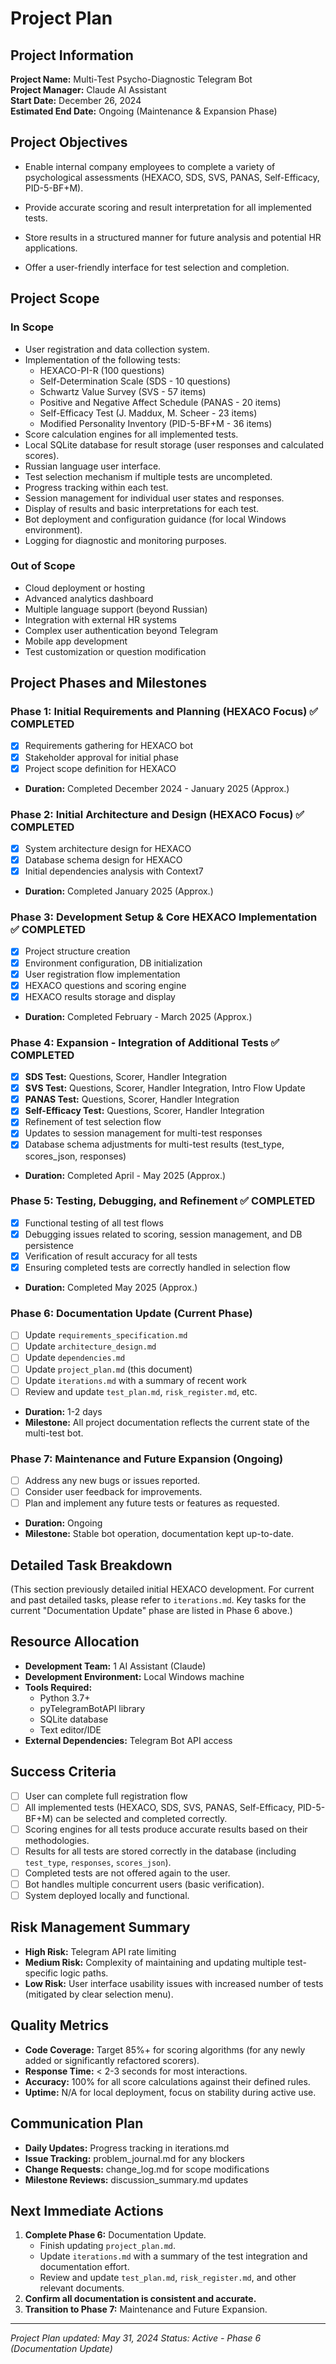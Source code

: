 # Project Plan

## Project Information
**Project Name:** Multi-Test Psycho-Diagnostic Telegram Bot  
**Project Manager:** Claude AI Assistant  
**Start Date:** December 26, 2024  
**Estimated End Date:** Ongoing (Maintenance & Expansion Phase)

## Project Objectives
- Enable internal company employees to complete a variety of psychological assessments (HEXACO, SDS, SVS, PANAS, Self-Efficacy, PID-5-BF+M).

- Provide accurate scoring and result interpretation for all implemented tests.
- Store results in a structured manner for future analysis and potential HR applications.
- Offer a user-friendly interface for test selection and completion.

## Project Scope

### In Scope
- User registration and data collection system.
- Implementation of the following tests:
    - HEXACO-PI-R (100 questions)
    - Self-Determination Scale (SDS - 10 questions)
    - Schwartz Value Survey (SVS - 57 items)
    - Positive and Negative Affect Schedule (PANAS - 20 items)
    - Self-Efficacy Test (J. Maddux, M. Scheer - 23 items)
    - Modified Personality Inventory (PID-5-BF+M - 36 items)
- Score calculation engines for all implemented tests.
- Local SQLite database for result storage (user responses and calculated scores).
- Russian language user interface.
- Test selection mechanism if multiple tests are uncompleted.
- Progress tracking within each test.
- Session management for individual user states and responses.
- Display of results and basic interpretations for each test.
- Bot deployment and configuration guidance (for local Windows environment).
- Logging for diagnostic and monitoring purposes.

### Out of Scope
- Cloud deployment or hosting
- Advanced analytics dashboard
- Multiple language support (beyond Russian)
- Integration with external HR systems
- Complex user authentication beyond Telegram
- Mobile app development
- Test customization or question modification

## Project Phases and Milestones

### Phase 1: Initial Requirements and Planning (HEXACO Focus) ✅ COMPLETED
- [x] Requirements gathering for HEXACO bot
- [x] Stakeholder approval for initial phase
- [x] Project scope definition for HEXACO
- **Duration:** Completed December 2024 - January 2025 (Approx.)

### Phase 2: Initial Architecture and Design (HEXACO Focus) ✅ COMPLETED
- [x] System architecture design for HEXACO
- [x] Database schema design for HEXACO
- [x] Initial dependencies analysis with Context7
- **Duration:** Completed January 2025 (Approx.)

### Phase 3: Development Setup & Core HEXACO Implementation ✅ COMPLETED
- [x] Project structure creation
- [x] Environment configuration, DB initialization
- [x] User registration flow implementation
- [x] HEXACO questions and scoring engine
- [x] HEXACO results storage and display
- **Duration:** Completed February - March 2025 (Approx.)

### Phase 4: Expansion - Integration of Additional Tests ✅ COMPLETED
- [x] **SDS Test:** Questions, Scorer, Handler Integration
- [x] **SVS Test:** Questions, Scorer, Handler Integration, Intro Flow Update
- [x] **PANAS Test:** Questions, Scorer, Handler Integration
- [x] **Self-Efficacy Test:** Questions, Scorer, Handler Integration
- [x] Refinement of test selection flow
- [x] Updates to session management for multi-test responses
- [x] Database schema adjustments for multi-test results (test_type, scores_json, responses)
- **Duration:** Completed April - May 2025 (Approx.)

### Phase 5: Testing, Debugging, and Refinement ✅ COMPLETED
- [x] Functional testing of all test flows
- [x] Debugging issues related to scoring, session management, and DB persistence
- [x] Verification of result accuracy for all tests
- [x] Ensuring completed tests are correctly handled in selection flow
- **Duration:** Completed May 2025 (Approx.)

### Phase 6: Documentation Update (Current Phase)
- [ ] Update `requirements_specification.md`
- [ ] Update `architecture_design.md`
- [ ] Update `dependencies.md`
- [ ] Update `project_plan.md` (this document)
- [ ] Update `iterations.md` with a summary of recent work
- [ ] Review and update `test_plan.md`, `risk_register.md`, etc.
- **Duration:** 1-2 days
- **Milestone:** All project documentation reflects the current state of the multi-test bot.

### Phase 7: Maintenance and Future Expansion (Ongoing)
- [ ] Address any new bugs or issues reported.
- [ ] Consider user feedback for improvements.
- [ ] Plan and implement any future tests or features as requested.
- **Duration:** Ongoing
- **Milestone:** Stable bot operation, documentation kept up-to-date.

## Detailed Task Breakdown
(This section previously detailed initial HEXACO development. For current and past detailed tasks, please refer to `iterations.md`. Key tasks for the current "Documentation Update" phase are listed in Phase 6 above.)

## Resource Allocation
- **Development Team:** 1 AI Assistant (Claude)
- **Development Environment:** Local Windows machine
- **Tools Required:** 
  - Python 3.7+
  - pyTelegramBotAPI library
  - SQLite database
  - Text editor/IDE
- **External Dependencies:** Telegram Bot API access

## Success Criteria
- [ ] User can complete full registration flow
- [ ] All implemented tests (HEXACO, SDS, SVS, PANAS, Self-Efficacy, PID-5-BF+M) can be selected and completed correctly.
- [ ] Scoring engines for all tests produce accurate results based on their methodologies.
- [ ] Results for all tests are stored correctly in the database (including `test_type`, `responses`, `scores_json`).
- [ ] Completed tests are not offered again to the user.
- [ ] Bot handles multiple concurrent users (basic verification).
- [ ] System deployed locally and functional.

## Risk Management Summary
- **High Risk:** Telegram API rate limiting
- **Medium Risk:** Complexity of maintaining and updating multiple test-specific logic paths.
- **Low Risk:** User interface usability issues with increased number of tests (mitigated by clear selection menu).

## Quality Metrics
- **Code Coverage:** Target 85%+ for scoring algorithms (for any newly added or significantly refactored scorers).
- **Response Time:** < 2-3 seconds for most interactions.
- **Accuracy:** 100% for all score calculations against their defined rules.
- **Uptime:** N/A for local deployment, focus on stability during active use.

## Communication Plan
- **Daily Updates:** Progress tracking in iterations.md
- **Issue Tracking:** problem_journal.md for any blockers
- **Change Requests:** change_log.md for scope modifications
- **Milestone Reviews:** discussion_summary.md updates

## Next Immediate Actions
1. **Complete Phase 6:** Documentation Update.
   - Finish updating `project_plan.md`.
   - Update `iterations.md` with a summary of the test integration and documentation effort.
   - Review and update `test_plan.md`, `risk_register.md`, and other relevant documents.
2. **Confirm all documentation is consistent and accurate.**
3. **Transition to Phase 7:** Maintenance and Future Expansion.

---
*Project Plan updated: May 31, 2024*
*Status: Active - Phase 6 (Documentation Update)* 